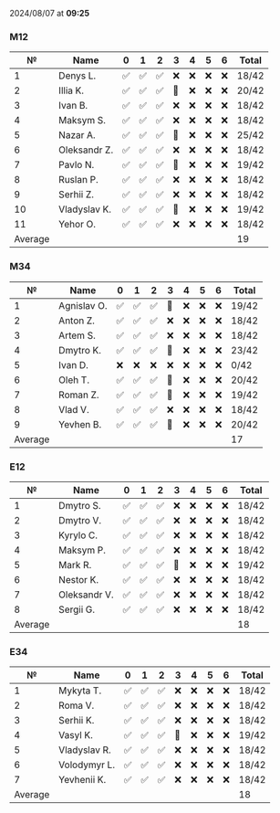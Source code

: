 2024/08/07 at **09:25**
### M12
|№|Name|0|1|2|3|4|5|6|Total|
|-----|-----|-----|-----|-----|-----|-----|-----|-----|-----|
|1|Denys L.|✅|✅|✅|❌|❌|❌|❌|18/42|
|2|Illia K.|✅|✅|✅|🔄|❌|❌|❌|20/42|
|3|Ivan B.|✅|✅|✅|❌|❌|❌|❌|18/42|
|4|Maksym S.|✅|✅|✅|❌|❌|❌|❌|18/42|
|5|Nazar A.|✅|✅|✅|🔄|❌|❌|❌|25/42|
|6|Oleksandr Z.|✅|✅|✅|❌|❌|❌|❌|18/42|
|7|Pavlo N.|✅|✅|✅|🔄|❌|❌|❌|19/42|
|8|Ruslan P.|✅|✅|✅|❌|❌|❌|❌|18/42|
|9|Serhii Z.|✅|✅|✅|❌|❌|❌|❌|18/42|
|10|Vladyslav K.|✅|✅|✅|🔄|❌|❌|❌|19/42|
|11|Yehor O.|✅|✅|✅|❌|❌|❌|❌|18/42|
|Average|||||||||19|
### M34
|№|Name|0|1|2|3|4|5|6|Total|
|-----|-----|-----|-----|-----|-----|-----|-----|-----|-----|
|1|Agnislav O.|✅|✅|✅|🔄|❌|❌|❌|19/42|
|2|Anton Z.|✅|✅|✅|❌|❌|❌|❌|18/42|
|3|Artem S.|✅|✅|✅|❌|❌|❌|❌|18/42|
|4|Dmytro K.|✅|✅|✅|🔄|❌|❌|❌|23/42|
|5|Ivan D.|❌|❌|❌|❌|❌|❌|❌|0/42|
|6|Oleh T.|✅|✅|✅|🔄|❌|❌|❌|20/42|
|7|Roman Z.|✅|✅|✅|🔄|❌|❌|❌|19/42|
|8|Vlad V.|✅|✅|✅|❌|❌|❌|❌|18/42|
|9|Yevhen B.|✅|✅|✅|🔄|❌|❌|❌|20/42|
|Average|||||||||17|
### E12
|№|Name|0|1|2|3|4|5|6|Total|
|-----|-----|-----|-----|-----|-----|-----|-----|-----|-----|
|1|Dmytro S.|✅|✅|✅|❌|❌|❌|❌|18/42|
|2|Dmytro V.|✅|✅|✅|❌|❌|❌|❌|18/42|
|3|Kyrylo C.|✅|✅|✅|❌|❌|❌|❌|18/42|
|4|Maksym P.|✅|✅|✅|❌|❌|❌|❌|18/42|
|5|Mark R.|✅|✅|✅|🔄|❌|❌|❌|19/42|
|6|Nestor K.|✅|✅|✅|❌|❌|❌|❌|18/42|
|7|Oleksandr V.|✅|✅|✅|❌|❌|❌|❌|18/42|
|8|Sergii G.|✅|✅|✅|❌|❌|❌|❌|18/42|
|Average|||||||||18|
### E34
|№|Name|0|1|2|3|4|5|6|Total|
|-----|-----|-----|-----|-----|-----|-----|-----|-----|-----|
|1|Mykyta T.|✅|✅|✅|❌|❌|❌|❌|18/42|
|2|Roma V.|✅|✅|✅|❌|❌|❌|❌|18/42|
|3|Serhii K.|✅|✅|✅|❌|❌|❌|❌|18/42|
|4|Vasyl K.|✅|✅|✅|🔄|❌|❌|❌|19/42|
|5|Vladyslav R.|✅|✅|✅|❌|❌|❌|❌|18/42|
|6|Volodymyr L.|✅|✅|✅|❌|❌|❌|❌|18/42|
|7|Yevhenii K.|✅|✅|✅|❌|❌|❌|❌|18/42|
|Average|||||||||18|

